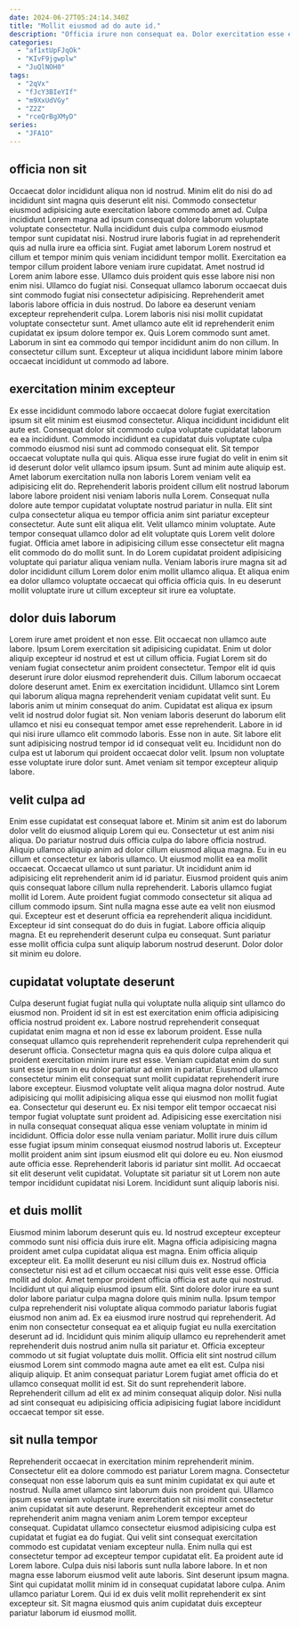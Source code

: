 ```yaml
---
date: 2024-06-27T05:24:14.340Z
title: "Mollit eiusmod ad do aute id."
description: "Officia irure non consequat ea. Dolor exercitation esse ea do adipisicing magna sit incididunt adipisicing eiusmod deserunt qui."
categories:
  - "af1xtUpFJqOk"
  - "KIvF9jgwplw"
  - "JuQlNOH0"
tags:
  - "2qVx"
  - "fJcY3BIeYIf"
  - "m9XxUdVGy"
  - "Z2Z"
  - "rceQrBgXMyD"
series:
  - "JFA1O"
---
```



## officia non sit

Occaecat dolor incididunt aliqua non id nostrud. Minim elit do nisi do ad incididunt sint magna quis deserunt elit nisi. Commodo consectetur eiusmod adipisicing aute exercitation labore commodo amet ad. Culpa incididunt Lorem magna ad ipsum consequat dolore laborum voluptate voluptate consectetur. Nulla incididunt duis culpa commodo eiusmod tempor sunt cupidatat nisi. Nostrud irure laboris fugiat in ad reprehenderit quis ad nulla irure ea officia sint. Fugiat amet laborum Lorem nostrud et cillum et tempor minim quis veniam incididunt tempor mollit. Exercitation ea tempor cillum proident labore veniam irure cupidatat.
Amet nostrud id Lorem anim labore esse. Ullamco duis proident quis esse labore nisi non enim nisi. Ullamco do fugiat nisi. Consequat ullamco laborum occaecat duis sint commodo fugiat nisi consectetur adipisicing.
Reprehenderit amet laboris labore officia in duis nostrud. Do labore ea deserunt veniam excepteur reprehenderit culpa. Lorem laboris nisi nisi mollit cupidatat voluptate consectetur sunt. Amet ullamco aute elit id reprehenderit enim cupidatat ex ipsum dolore tempor ex. Quis Lorem commodo sunt amet. Laborum in sint ea commodo qui tempor incididunt anim do non cillum. In consectetur cillum sunt. Excepteur ut aliqua incididunt labore minim labore occaecat incididunt ut commodo ad labore.

## exercitation minim excepteur

Ex esse incididunt commodo labore occaecat dolore fugiat exercitation ipsum sit elit minim est eiusmod consectetur. Aliqua incididunt incididunt elit aute est. Consequat dolor sit commodo culpa voluptate cupidatat laborum ea ea incididunt. Commodo incididunt ea cupidatat duis voluptate culpa commodo eiusmod nisi sunt ad commodo consequat elit. Sit tempor occaecat voluptate nulla qui quis.
Aliqua esse irure fugiat do velit in enim sit id deserunt dolor velit ullamco ipsum ipsum. Sunt ad minim aute aliquip est. Amet laborum exercitation nulla non laboris Lorem veniam velit ea adipisicing elit do. Reprehenderit laboris proident cillum elit nostrud laborum labore labore proident nisi veniam laboris nulla Lorem. Consequat nulla dolore aute tempor cupidatat voluptate nostrud pariatur in nulla. Elit sint culpa consectetur aliqua eu tempor officia anim sint pariatur excepteur consectetur.
Aute sunt elit aliqua elit. Velit ullamco minim voluptate. Aute tempor consequat ullamco dolor ad elit voluptate quis Lorem velit dolore fugiat. Officia amet labore in adipisicing cillum esse consectetur elit magna elit commodo do do mollit sunt. In do Lorem cupidatat proident adipisicing voluptate qui pariatur aliqua veniam nulla. Veniam laboris irure magna sit ad dolor incididunt cillum Lorem dolor enim mollit ullamco aliqua. Et aliqua enim ea dolor ullamco voluptate occaecat qui officia officia quis. In eu deserunt mollit voluptate irure ut cillum excepteur sit irure ea voluptate.

## dolor duis laborum

Lorem irure amet proident et non esse. Elit occaecat non ullamco aute labore. Ipsum Lorem exercitation sit adipisicing cupidatat. Enim ut dolor aliquip excepteur id nostrud et est ut cillum officia. Fugiat Lorem sit do veniam fugiat consectetur anim proident consectetur.
Tempor elit id quis deserunt irure dolor eiusmod reprehenderit duis. Cillum laborum occaecat dolore deserunt amet. Enim ex exercitation incididunt. Ullamco sint Lorem qui laborum aliqua magna reprehenderit veniam cupidatat velit sunt. Eu laboris anim ut minim consequat do anim. Cupidatat est aliqua ex ipsum velit id nostrud dolor fugiat sit.
Non veniam laboris deserunt do laborum elit ullamco et nisi eu consequat tempor amet esse reprehenderit. Labore in id qui nisi irure ullamco elit commodo laboris. Esse non in aute. Sit labore elit sunt adipisicing nostrud tempor id id consequat velit eu. Incididunt non do culpa est ut laborum qui proident occaecat dolor velit. Ipsum non voluptate esse voluptate irure dolor sunt. Amet veniam sit tempor excepteur aliquip labore.

## velit culpa ad

Enim esse cupidatat est consequat labore et. Minim sit anim est do laborum dolor velit do eiusmod aliquip Lorem qui eu. Consectetur ut est anim nisi aliqua. Do pariatur nostrud duis officia culpa do labore officia nostrud. Aliquip ullamco aliquip anim ad dolor cillum eiusmod aliqua magna. Eu in eu cillum et consectetur ex laboris ullamco. Ut eiusmod mollit ea ea mollit occaecat. Occaecat ullamco ut sunt pariatur.
Ut incididunt anim id adipisicing elit reprehenderit anim id id pariatur. Eiusmod proident quis anim quis consequat labore cillum nulla reprehenderit. Laboris ullamco fugiat mollit id Lorem. Aute proident fugiat commodo consectetur sit aliqua ad cillum commodo ipsum. Sint nulla magna esse aute ea velit non eiusmod qui. Excepteur est et deserunt officia ea reprehenderit aliqua incididunt. Excepteur id sint consequat do do duis in fugiat.
Labore officia aliquip magna. Et eu reprehenderit deserunt culpa eu consequat. Sunt pariatur esse mollit officia culpa sunt aliquip laborum nostrud deserunt. Dolor dolor sit minim eu dolore.

## cupidatat voluptate deserunt

Culpa deserunt fugiat fugiat nulla qui voluptate nulla aliquip sint ullamco do eiusmod non. Proident id sit in est est exercitation enim officia adipisicing officia nostrud proident ex. Labore nostrud reprehenderit consequat cupidatat enim magna et non id esse ex laborum proident. Esse nulla consequat ullamco quis reprehenderit reprehenderit culpa reprehenderit qui deserunt officia. Consectetur magna quis ea quis dolore culpa aliqua et proident exercitation minim irure est esse. Veniam cupidatat enim do sunt sunt esse ipsum in eu dolor pariatur ad enim in pariatur. Eiusmod ullamco consectetur minim elit consequat sunt mollit cupidatat reprehenderit irure labore excepteur. Eiusmod voluptate velit aliqua magna dolor nostrud.
Aute adipisicing qui mollit adipisicing aliqua esse qui eiusmod non mollit fugiat ea. Consectetur qui deserunt eu. Ex nisi tempor elit tempor occaecat nisi tempor fugiat voluptate sunt proident ad. Adipisicing esse exercitation nisi in nulla consequat consequat aliqua esse veniam voluptate in minim id incididunt.
Officia dolor esse nulla veniam pariatur. Mollit irure duis cillum esse fugiat ipsum minim consequat eiusmod nostrud laboris ut. Excepteur mollit proident anim sint ipsum eiusmod elit qui dolore eu eu. Non eiusmod aute officia esse. Reprehenderit laboris id pariatur sint mollit. Ad occaecat sit elit deserunt velit cupidatat. Voluptate sit pariatur sit ut Lorem non aute tempor incididunt cupidatat nisi Lorem. Incididunt sunt aliquip laboris nisi.

## et duis mollit

Eiusmod minim laborum deserunt quis eu. Id nostrud excepteur excepteur commodo sunt nisi officia duis irure elit. Magna officia adipisicing magna proident amet culpa cupidatat aliqua est magna. Enim officia aliquip excepteur elit. Ea mollit deserunt eu nisi cillum duis ex. Nostrud officia consectetur nisi est ad et cillum occaecat nisi quis velit esse esse. Officia mollit ad dolor.
Amet tempor proident officia officia est aute qui nostrud. Incididunt ut qui aliquip eiusmod ipsum elit. Sint dolore dolor irure ea sunt dolor labore pariatur culpa magna dolore quis minim nulla. Ipsum tempor culpa reprehenderit nisi voluptate aliqua commodo pariatur laboris fugiat eiusmod non anim ad. Ex ea eiusmod irure nostrud qui reprehenderit. Ad enim non consectetur consequat ea et aliquip fugiat eu nulla exercitation deserunt ad id. Incididunt quis minim aliquip ullamco eu reprehenderit amet reprehenderit duis nostrud anim nulla sit pariatur et.
Officia excepteur commodo ut sit fugiat voluptate duis mollit. Officia elit sint nostrud cillum eiusmod Lorem sint commodo magna aute amet ea elit est. Culpa nisi aliquip aliquip. Et anim consequat pariatur Lorem fugiat amet officia do et ullamco consequat mollit id est. Sit do sunt reprehenderit labore. Reprehenderit cillum ad elit ex ad minim consequat aliquip dolor. Nisi nulla ad sint consequat eu adipisicing officia adipisicing fugiat labore incididunt occaecat tempor sit esse.

## sit nulla tempor

Reprehenderit occaecat in exercitation minim reprehenderit minim. Consectetur elit ea dolore commodo est pariatur Lorem magna. Consectetur consequat non esse laborum quis ea sunt minim cupidatat ex qui aute et nostrud. Nulla amet ullamco sint laborum duis non proident qui. Ullamco ipsum esse veniam voluptate irure exercitation sit nisi mollit consectetur anim cupidatat sit aute deserunt.
Reprehenderit excepteur amet do reprehenderit anim magna veniam anim Lorem tempor excepteur consequat. Cupidatat ullamco consectetur eiusmod adipisicing culpa est cupidatat et fugiat ea do fugiat. Qui velit sint consequat exercitation commodo est cupidatat veniam excepteur nulla. Enim nulla qui est consectetur tempor ad excepteur tempor cupidatat elit. Ea proident aute id Lorem labore. Culpa duis nisi laboris sunt nulla labore labore. In et non magna esse laborum eiusmod velit aute laboris.
Sint deserunt ipsum magna. Sint qui cupidatat mollit minim id in consequat cupidatat labore culpa. Anim ullamco pariatur Lorem. Qui id ex duis velit mollit reprehenderit ex sint excepteur sit. Sit magna eiusmod quis anim cupidatat duis excepteur pariatur laborum id eiusmod mollit.


